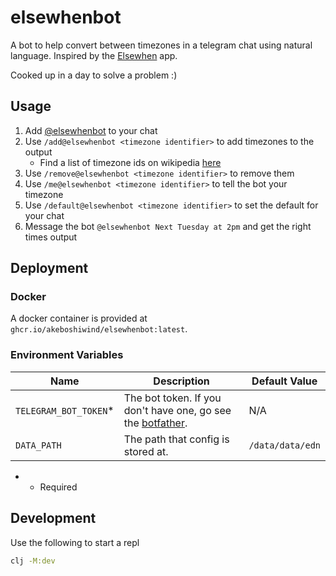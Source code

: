 # elsewhenbot

A bot to help convert between timezones in a telegram chat using natural
language. Inspired by the [Elsewhen](https://apps.apple.com/gb/app/elsewhen/id1588708173)
app.

Cooked up in a day to solve a problem :)



## Usage

1. Add [@elsewhenbot](http://t.me/elsewhenbot) to your chat
2. Use `/add@elsewhenbot <timezone identifier>` to add timezones to the output
    - Find a list of timezone ids on wikipedia [here](https://en.wikipedia.org/wiki/List_of_tz_database_time_zones)
3. Use `/remove@elsewhenbot <timezone identifier>` to remove them
4. Use `/me@elsewhenbot <timezone identifier>` to tell the bot your timezone
5. Use `/default@elsewhenbot <timezone identifier>` to set the default for your chat
6. Message the bot `@elsewhenbot Next Tuesday at 2pm` and get the right times output



## Deployment

### Docker

A docker container is provided at `ghcr.io/akeboshiwind/elsewhenbot:latest`.

### Environment Variables

| Name | Description | Default Value |
| --- | --- | --- |
| `TELEGRAM_BOT_TOKEN`* | The bot token. If you don't have one, go see the [botfather](https://telegram.me/BotFather). | N/A |
| `DATA_PATH` | The path that config is stored at. | `/data/data/edn` |

* - Required




## Development

Use the following to start a repl

```bash
clj -M:dev
```
